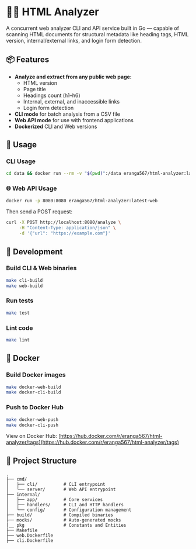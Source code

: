# 🕵️‍♂️ HTML Analyzer

A concurrent web analyzer CLI and API service built in Go — capable of scanning HTML documents for structural metadata like heading tags, HTML version, internal/external links, and login form detection.

## 📦 Features

- **Analyze and extract from any public web page:**
    - HTML version
    - Page title
    - Headings count (h1–h6)
    - Internal, external, and inaccessible links
    - Login form detection
- **CLI mode** for batch analysis from a CSV file
- **Web API mode** for use with frontend applications
- **Dockerized** CLI and Web versions

## 🚀 Usage

### CLI Usage

```bash
cd data && docker run --rm -v "$(pwd)":/data eranga567/html-analyzer:latest-cli /data/input.csv /data/output.csv
```

### 🌐 Web API Usage

```bash
docker run -p 8080:8080 eranga567/html-analyzer:latest-web
```

Then send a POST request:

```bash
curl -X POST http://localhost:8080/analyze \
     -H "Content-Type: application/json" \
     -d '{"url": "https://example.com"}'
```

## 🧰 Development

### Build CLI & Web binaries

```bash
make cli-build
make web-build
```

### Run tests

```bash
make test
```

### Lint code

```bash
make lint
```

## 🐳 Docker

### Build Docker images

```bash
make docker-web-build
make docker-cli-build
```

### Push to Docker Hub

```bash
make docker-web-push
make docker-cli-push
```

View on Docker Hub: [https://hub.docker.com/r/eranga567/html-analyzer/tags](https://hub.docker.com/r/eranga567/html-analyzer/tags)

## 📁 Project Structure

```
.
├── cmd/
│   ├── cli/          # CLI entrypoint
│   └── server/       # Web API entrypoint
├── internal/
│   ├── app/          # Core services
│   ├── handlers/     # CLI and HTTP handlers
│   └── config/       # Configuration management
├── build/            # Compiled binaries
├── mocks/            # Auto-generated mocks
|__ pkg               # Constants and Entities
├── Makefile
├── web.Dockerfile
├── cli.Dockerfile
```